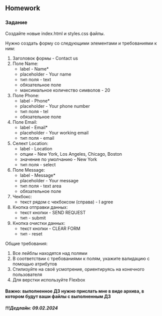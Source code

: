 ##  Homework

### Задание

Создайте новые index.html и styles.css файлы. 

Нужно создать форму со следующими элементами и требованиями к ним:
1) Заголовок формы - Contact us
2) Поле Name:
    - label  - Name*
    - placeholder - Your name
    - тип поля - text
    - обязательное поле
    - максимальное количество символов - 20
3) Поле Phone:
    - label  - Phone*
    - placeholder - Your phone number
    - тип поля - tel
    - обязательное поле
4) Поле Email:
    - label  - Email*
    - placeholder - Your working email
    - тип поля - email
5) Селект Location:
    - label  - Location
    - опции - New York, Los Angeles, Chicago, Boston
    - значение по умолчанию - New York
    - тип поля - select
6) Поле Message: 
    - label  - Message*
    - placeholder - Your message
    - тип поля - text area
    - обязательное поле
7) Чекбокс:
    - текст рядом с чекбоксом (справа) - I agree
8) Кнопка отправки данных:
    - текст кнопки - SEND REQUEST
    - тип - submit
9) Кнопка очистки данных:
    - текст кнопки - CLEAR FORM
    - тип - reset	

Общие требования:
1) Все лейблы находятся над полями
2) В соответствии с требованиями к полям, укажите валидацию с помощью атрибутов
3) Стилизуйте на своё усмотрение, ориентируясь на конечного пользователя
4) Для верстки используйте Flexbox

#### Важно: выполненное ДЗ нужно прислать мне в виде архива, в котором будут ваши файлы с выполненным ДЗ

##### !!!Дедлайн: 09.02.2024


